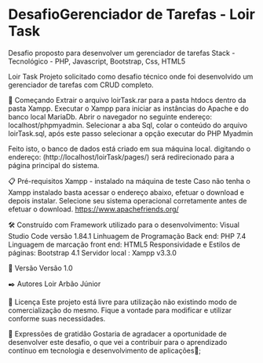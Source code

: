 # DesafioGerenciador de Tarefas - Loir Task
Desafio proposto para desenvolver um gerenciador de tarefas
Stack - Tecnológico - PHP, Javascript, Bootstrap, Css, HTML5



Loir Task
Projeto solicitado como desafio técnico onde foi desenvolvido um gerenciador de tarefas com CRUD completo.

🚀 Começando
Extrair o arquivo loirTask.rar para a pasta htdocs dentro da pasta Xampp.
Executar o Xampp para iniciar as instâncias do Apache e do banco local MariaDb.
Abrir o navegador no seguinte endereço: localhost/phpmyadmin.
Selecionar a aba Sql, colar o conteúdo do arquivo loirTask.sql, após este passo selecionar a opção executar do PHP Myadmin

Feito isto, o banco de dados está criado em sua máquina local.
digitando o endereço: (http://localhost/loirTask/pages/) será redirecionado para a página principal do sistema.

📋 Pré-requisitos
Xampp - instalado na máquina de teste
Caso não tenha o Xampp instalado basta acessar o endereço abaixo, efetuar o download e depois instalar.
Selecione seu sistema operacional corretamente antes de efetuar o download.
https://www.apachefriends.org/

🛠️ Construído com
Framework utilizado para o desenvolvimento: Visual Studio Code versão 1.84.1
Linhuagem de Programação Back end: PHP 7.4
Linguagem de marcação front end: HTML5
Responsividade e Estilos de páginas: Bootstrap 4.1
Servidor local : Xampp v3.3.0

📌 Versão
Versão 1.0 

✒️ Autores
Loir Arbão Júnior


📄 Licença
Este projeto está livre para utilização não existindo modo de comercialização do mesmo. Fique a vontade para modificar e utilizar conforme suas necessidades.

🎁 Expressões de gratidão
Gostaria de agradacer a oportunidade de desenvolver este desafio, o que vei a contribuir para o aprendizado contínuo em tecnologia e desenvolvimento de aplicações📢;


